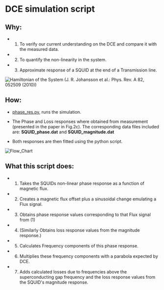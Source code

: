 # DCE simulation script

## Why:

- 1. To verify our current understanding on the DCE  and compare it with the measured data.
- 2. To quantify the non-linearity in the system.
- 3. Approximate response of a SQUID at the end of a Transmission line.

![Hamiltonian of the System](https://user-images.githubusercontent.com/4573907/40114212-544f9f36-590c-11e8-9134-163e7d6c2706.png)
(J. R. Johansson et al.: Phys. Rev. A 82, 052509 (2010))

## How:
- [phase_res.py](https://github.com/benschneider/Sim_DCE/blob/master/phase_res.py), runs the simulation.
-  The Phase and Loss responses where obtained from measurement (presented in the paper in Fig.2c). The corresponding data files included are: **SQUID_phase.dat** and **SQUID_magnitude.dat**

- Both responses are then fitted using the python script.

![Flow_Chart](https://user-images.githubusercontent.com/4573907/40114197-4aeff86e-590c-11e8-917f-b8e18ca9b6f4.png)

## What this script does:

- 1. Takes the SQUIDs non-linear phase response as a function of magnetic flux.
- 2. Creates a magnetic flux offset plus a sinusoidal change emulating a Flux signal.
- 3. Obtains phase response values corresponding to that Flux signal from (1)
- 4. (Similarly Obtains loss response values from the magnitude response.)
- 5. Calculates Frequency components of this phase response.
- 6. Multiplies these frequency components with a parabola expected by DCE.
- 7. Adds calculated losses due to frequencies above the superconducting gap frequency and the loss response values from the SQUID's magnitude response.
